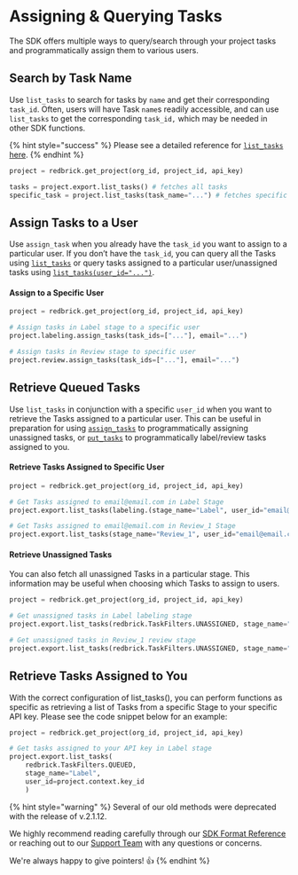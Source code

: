 # Assigning & Querying Tasks

The SDK offers multiple ways to query/search through your project tasks and programmatically assign them to various users.&#x20;

## Search by Task Name

Use `list_tasks` to search for tasks by `name` and get their corresponding `task_id`. Often, users will have Task `name`s readily accessible, and can use `list_tasks` to get the corresponding `task_id,` which may be needed in other SDK functions.&#x20;

{% hint style="success" %}
Please see a detailed reference for [`list_tasks` here](https://redbrick-sdk.readthedocs.io/en/stable/sdk.html#redbrick.export.Export.search\_tasks).
{% endhint %}

```python
project = redbrick.get_project(org_id, project_id, api_key)

tasks = project.export.list_tasks() # fetches all tasks
specific_task = project.list_tasks(task_name="...") # fetches specific task by name
```

## Assign Tasks to a User

Use `assign_task` when you already have the `task_id` you want to assign to a particular user. If you don’t have the `task_id`, you can query all the Tasks using [`list_tasks`](exporting-tasks.md#export-all-tasks) or query tasks assigned to a particular user/unassigned tasks using [`list_tasks(user_id="...")`](assigning-and-querying-tasks.md#retrieve-queued-tasks).

#### Assign to a Specific User

```python
project = redbrick.get_project(org_id, project_id, api_key)

# Assign tasks in Label stage to a specific user
project.labeling.assign_tasks(task_ids=["..."], email="...")

# Assign tasks in Review stage to specific user
project.review.assign_tasks(task_ids=["..."], email="...")
```

## Retrieve Queued Tasks

Use `list_tasks` in conjunction with a specific `user_id` when you want to retrieve the Tasks assigned to a particular user. This can be useful in preparation for using [`assign_tasks`](assigning-and-querying-tasks.md#assign-tasks-to-a-user) to programmatically assigning unassigned tasks, or [`put_tasks`](programmatic-label-and-review.md) to programmatically label/review tasks assigned to you.

#### Retrieve Tasks Assigned to Specific User

```python
project = redbrick.get_project(org_id, project_id, api_key)

# Get Tasks assigned to email@email.com in Label Stage
project.export.list_tasks(labeling.(stage_name="Label", user_id="email@email.com")

# Get Tasks assigned to email@email.com in Review_1 Stage
project.export.list_tasks(stage_name="Review_1", user_id="email@email.com")
```

#### Retrieve Unassigned Tasks

You can also fetch all unassigned Tasks in a particular stage. This information may be useful when choosing which Tasks to assign to users.&#x20;

```python
project = redbrick.get_project(org_id, project_id, api_key)

# Get unassigned tasks in Label labeling stage
project.export.list_tasks(redbrick.TaskFilters.UNASSIGNED, stage_name="Label")

# Get unassigned tasks in Review_1 review stage
project.export.list_tasks(redbrick.TaskFilters.UNASSIGNED, stage_name="Review_1")
```

## Retrieve Tasks Assigned to You

With the correct configuration of list\_tasks(), you can perform functions as specific as retrieving a list of Tasks from a specific Stage to your specific API key. Please see the code snippet below for an example:

```python
project = redbrick.get_project(org_id, project_id, api_key)

# Get tasks assigned to your API key in Label stage
project.export.list_tasks(
    redbrick.TaskFilters.QUEUED, 
    stage_name="Label", 
    user_id=project.context.key_id
    )
```

{% hint style="warning" %}
Several of our old methods were deprecated with the release of v.2.1.12.

We highly recommend reading carefully through our [SDK Format Reference](https://redbrick-sdk.readthedocs.io/en/stable/sdk.html) or reaching out to our [Support Team](mailto:support@redbrickai.com) with any questions or concerns.&#x20;

We're always happy to give pointers! :thumbsup:
{% endhint %}
